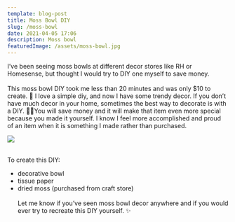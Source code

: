 ```yaml
---
template: blog-post
title: Moss Bowl DIY
slug: /moss-bowl
date: 2021-04-05 17:06
description: Moss bowl
featuredImage: /assets/moss-bowl.jpg
---
```

I’ve been seeing moss bowls at different decor stores like RH or Homesense, but thought I would try to DIY one myself to save money. \
\
This moss bowl DIY took me less than 20 minutes and was only $10 to create. 🤩 I love a simple diy, and now I have some trendy decor. If you don’t have much decor in your home, sometimes the best way to decorate is with a DIY. 💪🏻You will save money and it will make that item even more special because you made it yourself. I know I feel more accomplished and proud of an item when it is something I made rather than purchased.

![](/assets/mike-dorner-sf_1ZDA1YFw-unsplash.jpg)

\
To create this DIY:

* decorative bowl
* tissue paper
* dried moss (purchased from craft store)\
  \
  Let me know if you’ve seen moss bowl decor anywhere and if you would ever try to recreate this DIY yourself. ✨